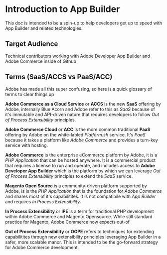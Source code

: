 # Introduction to App Builder

This doc is intended to be a spin-up to help developers get up to speed with App Builder and related technologies.

## Target Audience

Technical contributors working with Adobe Developer App Builder and Adobe Commerce inside of Github

## Terms (SaaS/ACCS vs PaaS/ACC)

Adobe has made all this super confusing, so here is a quick glossary of terms to clear things up

**Adobe Commerce as a Cloud Service** or **ACCS** is the new **SaaS** offering by Adobe, internally Blue Acorn and Adobe refer to this as *SaaS* because of it's immutable and API-driven nature that requires developers to follow *Out of Process Extensibility* principles. 

**Adobe Commerce Cloud** or **ACC** is the more common traditional **PaaS** offering by Adobe on the white-labled *Platform.sh* service. It's *PaaS* because it takes a platform like *Adobe Commerce* and provides a turn-key service with hosting.  

**Adobe Commerce** is the enterprise eCommerce platform by Adobe, it is a *PHP Application* that can be hosted anywhere. It is a commercial product that requires a license to run and operate, and includes access to **Adobe Developer App Builder** which is the platform by which we can leverage *Out of Process Extensibility* principles to extend the *SaaS* service. 

**Magento Open Source** is a community-driven platform supported by Adobe, is is the *PHP Application* that is the foundation for *Adobe Commerce* and shares most of it's capabilitites. It is not compatibile with *App Builder* and requires *In Process Extensibility*.

**In Process Extensibility** or **IPE** is a term for traditional PHP development within Adobe Commerce and Magento Opensource. While still standard practice for Magento, Adobe Commerce now expects out-of

**Out of Process Extensibility** or **OOPE** refers to techniques for extending capabilitites through new extensibility principles leveraging App Builder in a safer, more scalable manor. This is intended to be the go-forward strategy for Adobe Commerce development.




